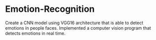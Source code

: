 # Emotion-Recognition
Create a CNN model using VGG16 architecture that is able to detect emotions in people faces. Implemented a computer vision program that detects emotions in real time.
